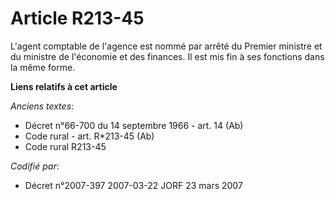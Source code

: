 # Article R213-45

L'agent comptable de l'agence est nommé par arrêté du Premier ministre et du ministre de l'économie et des finances. Il est
mis fin à ses fonctions dans la même forme.

**Liens relatifs à cet article**

_Anciens textes_:

  - Décret n°66-700 du 14 septembre 1966 - art. 14 (Ab)
  - Code rural - art. R*213-45 (Ab)
  - Code rural R213-45

_Codifié par_:

  - Décret n°2007-397 2007-03-22 JORF 23 mars 2007
